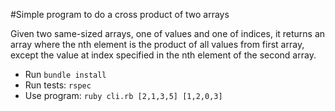 #Simple program to do a cross product of two arrays

Given two same-sized arrays, one of values and one of indices,
it returns an array where the nth element is the product of all values from first array, except the value at index specified in the nth element of the second array.

- Run `bundle install`
- Run tests: `rspec`
- Use program: `ruby cli.rb [2,1,3,5] [1,2,0,3]`

